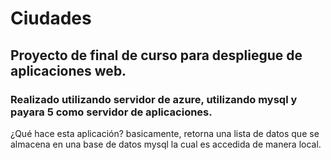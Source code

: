 # Ciudades
## Proyecto de final de curso para despliegue de aplicaciones web.
### Realizado utilizando servidor de azure, utilizando mysql y payara 5 como servidor de aplicaciones.
¿Qué hace esta aplicación?
basicamente, retorna una lista de datos que se almacena en una base de datos mysql la cual es accedida de manera local.
